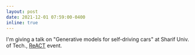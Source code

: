 ```yaml
---
layout: post
date: 2021-12-01 07:59:00-0400
inline: true
---
```


I'm giving a talk on "Generative models for self-driving cars" at Sharif Univ. of Tech., [ReACT](http://react.ee.sharif.edu/) event.